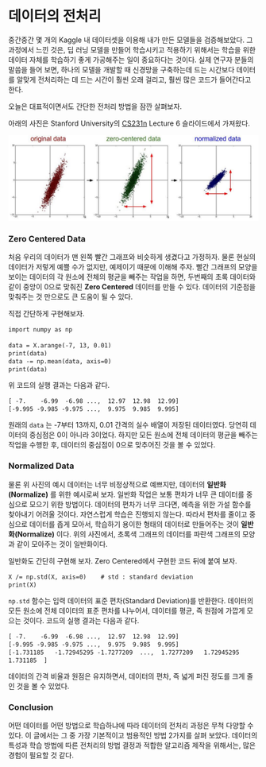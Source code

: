 # 데이터의 전처리

중간중간 몇 개의 Kaggle 내 데이터셋을 이용해 내가 만든 모델들을 검증해보았다. 그 과정에서 느낀 것은, 딥 러닝 모델을 만들어 학습시키고 적용하기 위해서는 학습을 위한 데이터 자체를 학습하기 좋게 가공해주는 일이 중요하다는 것이다. 실제 연구자 분들의 말씀을 들어 보면, 하나의 모델을 개발할 때 신경망을 구축하는데 드는 시간보다 데이터를 알맞게 전처리하는 데 드는 시간이 훨씬 오래 걸리고, 훨씬 많은 코드가 들어간다고 한다.

오늘은 대표적이면서도 간단한 전처리 방법을 잠깐 살펴보자.

아래의 사진은 Stanford University의 [CS231n](http://cs231n.stanford.edu/syllabus.html) Lecture 6 슬라이드에서 가져왔다.

![](image/preprocess1.PNG)

### Zero Centered Data

처음 우리의 데이터가 맨 왼쪽 빨간 그래프와 비슷하게 생겼다고 가정하자. 물론 현실의 데이터가 저렇게 예쁠 수가 없지만, 예제이기 때문에 이해해 주자. 빨간 그래프의 모양을 보이는 데이터의 각 원소에 전체의 평균을 빼주는 작업을 하면, 두번째의 초록 데이터와 같이 중앙이 0으로 맞춰진 __Zero Centered__ 데이터를 만들 수 있다. 데이터의 기준점을 맞춰주는 것 만으로도 큰 도움이 될 수 있다.

직접 간단하게 구현해보자.

```
import numpy as np

data = X.arange(-7, 13, 0.01)
print(data)
data -= np.mean(data, axis=0)
print(data)
```

위 코드의 실행 결과는 다음과 같다.
```
[ -7.    -6.99  -6.98 ...,  12.97  12.98  12.99]
[-9.995 -9.985 -9.975 ...,  9.975  9.985  9.995]
```

원래의 `data` 는 -7부터 13까지, 0.01 간격의 실수 배열이 저장된 데이터였다. 당연히 데이터의 중심점은 0이 아니라 3이었다. 하지만 모든 원소에 전체 데이터의 평균을 빼주는 작업을 수행한 후, 데이터의 중심점이 0으로 맞추어진 것을 볼 수 있었다.

### Normalized Data

물론 위 사진의 예시 데이터는 너무 비정상적으로 예쁘지만, 데이터의 __일반화(Normalize)__ 를 위한 예시로써 보자. 일반화 작업은 보통 편차가 너무 큰 데이터를 중심으로 모으기 위한 방법이다. 데이터의 편차가 너무 크다면, 예측을 위한 가설 함수를 찾아내기 어려울 것이다. 자연스럽게 학습은 진행되지 않는다. 따라서 편차를 줄이고 중심으로 데이터를 좁게 모아서, 학습하기 용이한 형태의 데이터로 만들어주는 것이 __일반화(Normalize)__ 이다. 위의 사진에서, 초록색 그래프의 데이터를 파란색 그래프의 모양과 같이 모아주는 것이 일반화이다.

일반화도 간단히 구현해 보자. Zero Centered에서 구현한 코드 뒤에 붙여 보자.

```
X /= np.std(X, axis=0)    # std : standard deviation
print(X)
```

`np.std` 함수는 입력 데이터의 표준 편차(Standard Deviation)를 반환한다. 데이터의 모든 원소에 전체 데이터의 표준 편차를 나누어서, 데이터를 평균, 즉 원점에 가깝게 모으는 것이다. 코드의 실행 결과는 다음과 같다.

```
[ -7.    -6.99  -6.98 ...,  12.97  12.98  12.99]
[-9.995 -9.985 -9.975 ...,  9.975  9.985  9.995]
[-1.731185   -1.72945295 -1.7277209  ...,  1.7277209   1.72945295  1.731185  ]
```

데이터의 간격 비율과 원점은 유지하면서, 데이터의 편차, 즉 넓게 퍼진 정도를 크게 줄인 것을 볼 수 있었다.

### Conclusion

어떤 데이터를 어떤 방법으로 학습하냐에 따라 데이터의 전처리 과정은 무척 다양할 수 있다. 이 글에서는 그 중 가장 기본적이고 범용적인 방법 2가지를 살펴 보았다. 데이터의 특성과 학습 방법에 따른 전처리의 방법 결정과 적합한 알고리즘 제작을 위해서는, 많은 경험이 필요할 것 같다.
